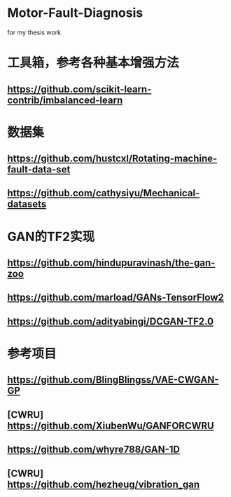 # Motor-Fault-Diagnosis
for my thesis work
# 工具箱，参考各种基本增强方法
## https://github.com/scikit-learn-contrib/imbalanced-learn
# 数据集
## https://github.com/hustcxl/Rotating-machine-fault-data-set
## https://github.com/cathysiyu/Mechanical-datasets
# GAN的TF2实现
## https://github.com/hindupuravinash/the-gan-zoo
## https://github.com/marload/GANs-TensorFlow2
## https://github.com/adityabingi/DCGAN-TF2.0
# 参考项目
## https://github.com/BlingBlingss/VAE-CWGAN-GP
## [CWRU] https://github.com/XiubenWu/GANFORCWRU
## https://github.com/whyre788/GAN-1D 
## [CWRU] https://github.com/hezheug/vibration_gan
